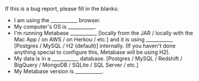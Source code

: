 If this is a bug report, please fill in the blanks:

*  I am using the ___________ browser.
*  My computer's OS is ___________.
*  I'm running Metabase ___________ [locally from the JAR / locally with the Mac App / on AWS / on Herkou / etc.] and it is using ___________ [Postgres / MySQL / H2 (default)] internally. (If you haven't done anything special to configure this, Metabase will be using H2).
*  My data is in a ___________ database. [Postgres / MySQL / Redshift / BigQuery / MongoDB / SQLite / SQL Server / etc.]
*  My Metabase version is ___________.
